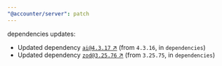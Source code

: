 ```yaml
---
"@accounter/server": patch
---
```

dependencies updates:
  - Updated dependency [`ai@4.3.17` ↗︎](https://www.npmjs.com/package/ai/v/4.3.17) (from `4.3.16`, in `dependencies`)
  - Updated dependency [`zod@3.25.76` ↗︎](https://www.npmjs.com/package/zod/v/3.25.76) (from `3.25.75`, in `dependencies`)
